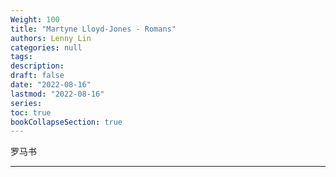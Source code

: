 ```yaml
---
Weight: 100
title: "Martyne Lloyd-Jones - Romans"
authors: Lenny Lin
categories: null
tags: 
description: 
draft: false
date: "2022-08-16"
lastmod: "2022-08-16"
series:
toc: true
bookCollapseSection: true
---
```

罗马书

<!--more-->

---



